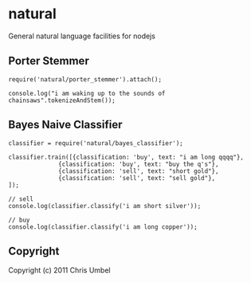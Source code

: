 natural
=======

General natural language facilities for nodejs

Porter Stemmer
--------------

    require('natural/porter_stemmer').attach();

    console.log("i am waking up to the sounds of chainsaws".tokenizeAndStem());

Bayes Naive Classifier
----------------------

    classifier = require('natural/bayes_classifier');

    classifier.train([{classification: 'buy', text: "i am long qqqq"},
                  {classification: 'buy', text: "buy the q's"},
                  {classification: 'sell', text: "short gold"},
                  {classification: 'sell', text: "sell gold"},
    ]);

    // sell
    console.log(classifier.classify('i am short silver'));

    // buy
    console.log(classifier.classify('i am long copper'));

Copyright
---------

Copyright (c) 2011 Chris Umbel
